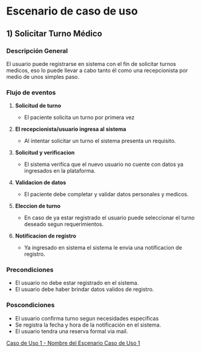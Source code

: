 # Escenario de caso de uso 

## 1) Solicitar Turno Médico

### Descripción General

El usuario puede registrarse en sistema con el fin de solicitar turnos medicos, eso lo puede llevar a cabo tanto él como una recepcionista por medio de unos simples paso.

### Flujo de eventos

1. **Solicitud de turno**  
   - El paciente solicita un turno por primera vez

2. **El recepcionista/usuario ingresa al sistema**  
   - Al intentar solicitar un turno el sistema presenta un requisito.  

3. **Solicitud y verificacion**  
   - El sistema verifica que el nuevo usuario no cuente con datos ya ingresados en la plataforma.

4. **Validacion de datos**  
   - El paciente debe completar y validar datos personales y medicos. 

5. **Eleccion de turno**  
   - En caso de ya estar registrado el usuario puede seleccionar el turno deseado segun requerimientos.
  
6. **Notificacion de registro**  
   - Ya ingresado en sistema el sistema le envia una notificacion de registro.
  
### Precondiciones

 - El usuario no debe estar registrado en el sistema.
 - El usuario debe haber brindar datos validos de registro.

### Poscondiciones 

 - El usuario confirma turno segun necesidades especificas
 - Se registra la fecha y hora de la notificación en el sistema.
 - El usuario tendra una reserva formal via mail.

[Caso de Uso 1 - Nombre del Escenario Caso de Uso 1](https://docs.google.com/spreadsheets/d/1iDibAocPatfpSnckenbusRCkZAPGzphCoc3sMy9lmjA/edit?usp=sharing)


   


